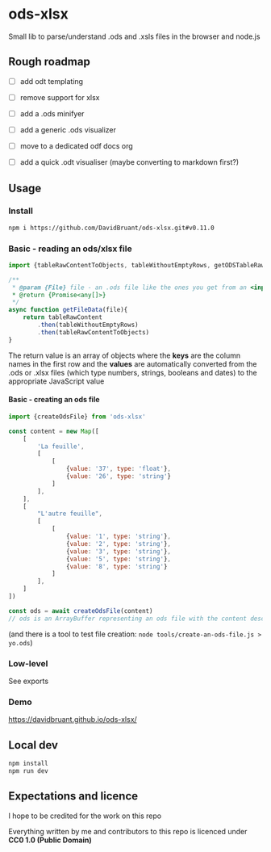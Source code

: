 # ods-xlsx

Small lib to parse/understand .ods and .xsls files in the browser and node.js


## Rough roadmap

- [ ] add odt templating
- [ ] remove support for xlsx
- [ ] add a .ods minifyer
- [ ] add a generic .ods visualizer
- [ ] move to a dedicated odf docs org
- [ ] add a quick .odt visualiser (maybe converting to markdown first?)


## Usage

### Install

```sh
npm i https://github.com/DavidBruant/ods-xlsx.git#v0.11.0
```


### Basic - reading an ods/xlsx file

```js
import {tableRawContentToObjects, tableWithoutEmptyRows, getODSTableRawContent} from 'ods-xlsx'

/**
 * @param {File} file - an .ods file like the ones you get from an <input type=file>
 * @return {Promise<any[]>}
 */ 
async function getFileData(file){
    return tableRawContent
        .then(tableWithoutEmptyRows)
        .then(tableRawContentToObjects)
}
```

The return value is an array of objects where 
the **keys** are the column names in the first row and 
the **values** are automatically converted from the .ods or .xlsx files (which type numbers, strings, booleans and dates) 
to the appropriate JavaScript value


#### Basic - creating an ods file

```js
import {createOdsFile} from 'ods-xlsx'

const content = new Map([
    [
        'La feuille',
        [
            [
                {value: '37', type: 'float'},
                {value: '26', type: 'string'}
            ]
        ],
    ],
    [
        "L'autre feuille",
        [
            [
                {value: '1', type: 'string'},
                {value: '2', type: 'string'},
                {value: '3', type: 'string'},
                {value: '5', type: 'string'},
                {value: '8', type: 'string'}
            ]
        ],
    ]
])

const ods = await createOdsFile(content)
// ods is an ArrayBuffer representing an ods file with the content described by the Map
```

(and there is a tool to test file creation:
`node tools/create-an-ods-file.js > yo.ods`)

### Low-level

See exports

### Demo

https://davidbruant.github.io/ods-xlsx/


## Local dev

```sh
npm install
npm run dev
```




## Expectations and licence

I hope to be credited for the work on this repo

Everything written by me and contributors to this repo is licenced under **CC0 1.0 (Public Domain)**

